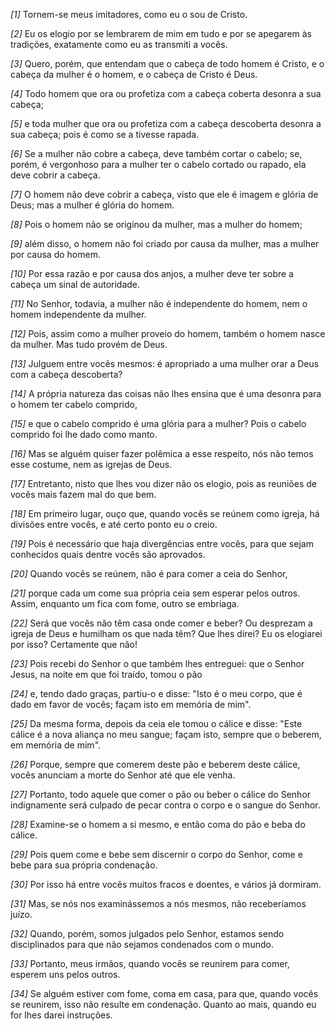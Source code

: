 *[1]* Tornem-se meus imitadores, como eu o sou de Cristo.

*[2]* Eu os elogio por se lembrarem de mim em tudo e por se apegarem às tradições, exatamente como eu as transmiti a vocês.

*[3]* Quero, porém, que entendam que o cabeça de todo homem é Cristo, e o cabeça da mulher é o homem, e o cabeça de Cristo é Deus.

*[4]* Todo homem que ora ou profetiza com a cabeça coberta desonra a sua cabeça;

*[5]* e toda mulher que ora ou profetiza com a cabeça descoberta desonra a sua cabeça; pois é como se a tivesse rapada.

*[6]* Se a mulher não cobre a cabeça, deve também cortar o cabelo; se, porém, é vergonhoso para a mulher ter o cabelo cortado ou rapado, ela deve cobrir a cabeça.

*[7]* O homem não deve cobrir a cabeça, visto que ele é imagem e glória de Deus; mas a mulher é glória do homem.

*[8]* Pois o homem não se originou da mulher, mas a mulher do homem;

*[9]* além disso, o homem não foi criado por causa da mulher, mas a mulher por causa do homem.

*[10]* Por essa razão e por causa dos anjos, a mulher deve ter sobre a cabeça um sinal de autoridade.

*[11]* No Senhor, todavia, a mulher não é independente do homem, nem o homem independente da mulher.

*[12]* Pois, assim como a mulher proveio do homem, também o homem nasce da mulher. Mas tudo provém de Deus.

*[13]* Julguem entre vocês mesmos: é apropriado a uma mulher orar a Deus com a cabeça descoberta?

*[14]* A própria natureza das coisas não lhes ensina que é uma desonra para o homem ter cabelo comprido,

*[15]* e que o cabelo comprido é uma glória para a mulher? Pois o cabelo comprido foi lhe dado como manto.

*[16]* Mas se alguém quiser fazer polêmica a esse respeito, nós não temos esse costume, nem as igrejas de Deus.

*[17]* Entretanto, nisto que lhes vou dizer não os elogio, pois as reuniões de vocês mais fazem mal do que bem.

*[18]* Em primeiro lugar, ouço que, quando vocês se reúnem como igreja, há divisões entre vocês, e até certo ponto eu o creio.

*[19]* Pois é necessário que haja divergências entre vocês, para que sejam conhecidos quais dentre vocês são aprovados.

*[20]* Quando vocês se reúnem, não é para comer a ceia do Senhor,

*[21]* porque cada um come sua própria ceia sem esperar pelos outros. Assim, enquanto um fica com fome, outro se embriaga.

*[22]* Será que vocês não têm casa onde comer e beber? Ou desprezam a igreja de Deus e humilham os que nada têm? Que lhes direi? Eu os elogiarei por isso? Certamente que não!

*[23]* Pois recebi do Senhor o que também lhes entreguei: que o Senhor Jesus, na noite em que foi traído, tomou o pão

*[24]* e, tendo dado graças, partiu-o e disse: "Isto é o meu corpo, que é dado em favor de vocês; façam isto em memória de mim".

*[25]* Da mesma forma, depois da ceia ele tomou o cálice e disse: "Este cálice é a nova aliança no meu sangue; façam isto, sempre que o beberem, em memória de mim".

*[26]* Porque, sempre que comerem deste pão e beberem deste cálice, vocês anunciam a morte do Senhor até que ele venha.

*[27]* Portanto, todo aquele que comer o pão ou beber o cálice do Senhor indignamente será culpado de pecar contra o corpo e o sangue do Senhor.

*[28]* Examine-se o homem a si mesmo, e então coma do pão e beba do cálice.

*[29]* Pois quem come e bebe sem discernir o corpo do Senhor, come e bebe para sua própria condenação.

*[30]* Por isso há entre vocês muitos fracos e doentes, e vários já dormiram.

*[31]* Mas, se nós nos examinássemos a nós mesmos, não receberíamos juízo.

*[32]* Quando, porém, somos julgados pelo Senhor, estamos sendo disciplinados para que não sejamos condenados com o mundo.

*[33]* Portanto, meus irmãos, quando vocês se reunirem para comer, esperem uns pelos outros.

*[34]* Se alguém estiver com fome, coma em casa, para que, quando vocês se reunirem, isso não resulte em condenação. Quanto ao mais, quando eu for lhes darei instruções.

